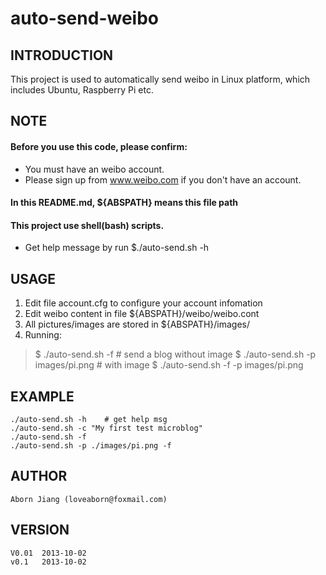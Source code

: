 auto-send-weibo
===============

## INTRODUCTION

This project is used to automatically send weibo in Linux 
platform, which includes Ubuntu, Raspberry Pi etc.

## NOTE
#### Before you use this code, please confirm:
* You must have an weibo account. 
* Please sign up from www.weibo.com if you don't have an account.

#### In this README.md, ${ABSPATH} means this file path

#### This project use shell(bash) scripts.
* Get help message by run $./auto-send.sh -h

## USAGE
1. Edit file account.cfg to configure your account infomation
2. Edit weibo content in file ${ABSPATH}/weibo/weibo.cont
3. All pictures/images are stored in ${ABSPATH}/images/
4. Running: 
> $ ./auto-send.sh -f                # send a blog without image
> $ ./auto-send.sh -p images/pi.png  # with image
> $ ./auto-send.sh -f -p images/pi.png 

## EXAMPLE
	./auto-send.sh -h    # get help msg
    ./auto-send.sh -c "My first test microblog"
    ./auto-send.sh -f 
    ./auto-send.sh -p ./images/pi.png -f


## AUTHOR
    Aborn Jiang (loveaborn@foxmail.com)

## VERSION
    V0.01  2013-10-02
    v0.1   2013-10-02
